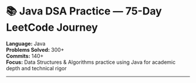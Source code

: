 # 📚 Java DSA Practice — 75-Day LeetCode Journey

**Language:** Java  
**Problems Solved:** 300+  
**Commits:** 140+  
**Focus:** Data Structures & Algorithms practice using Java for academic depth and technical rigor

---

